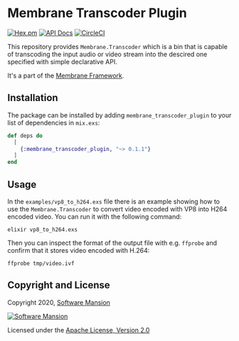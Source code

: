 # Membrane Transcoder Plugin

[![Hex.pm](https://img.shields.io/hexpm/v/membrane_transcoder_plugin.svg)](https://hex.pm/packages/membrane_transcoder_plugin)
[![API Docs](https://img.shields.io/badge/api-docs-yellow.svg?style=flat)](https://hexdocs.pm/membrane_transcoder_plugin)
[![CircleCI](https://circleci.com/gh/membraneframework/membrane_transcoder_plugin.svg?style=svg)](https://circleci.com/gh/membraneframework/membrane_transcoder_plugin)

This repository provides `Membrane.Transcoder` which is a bin that is capable 
of transcoding the input audio or video stream into the descired one specified 
with simple declarative API.

It's a part of the [Membrane Framework](https://membrane.stream).

## Installation

The package can be installed by adding `membrane_transcoder_plugin` to your list of dependencies in `mix.exs`:

```elixir
def deps do
  [
    {:membrane_transcoder_plugin, "~> 0.1.1"}
  ]
end
```

## Usage
In the `examples/vp8_to_h264.exs` file there is an example showing how to use 
the `Membrane.Transcoder` to convert video encoded with VP8 into H264 encoded video.
You can run it with the following command:
```
elixir vp8_to_h264.exs
```

Then you can inspect the format of the output file with e.g. `ffprobe` and confirm that it stores video encoded with H.264:
```
ffprobe tmp/video.ivf
```
## Copyright and License

Copyright 2020, [Software Mansion](https://swmansion.com/?utm_source=git&utm_medium=readme&utm_campaign=membrane_transcoder_plugin)

[![Software Mansion](https://logo.swmansion.com/logo?color=white&variant=desktop&width=200&tag=membrane-github)](https://swmansion.com/?utm_source=git&utm_medium=readme&utm_campaign=membrane_transcoder_plugin)

Licensed under the [Apache License, Version 2.0](LICENSE)
